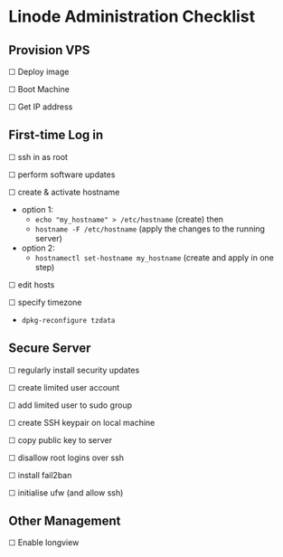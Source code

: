 Linode Administration Checklist
===============================

Provision VPS
-------------
☐ Deploy image

☐ Boot Machine

☐ Get IP address

First-time Log in
-----------------

☐ ssh in as root

☐ perform software updates

☐ create & activate hostname

- option 1:
    - `echo "my_hostname" > /etc/hostname` (create) then 
    - `hostname -F /etc/hostname` (apply the changes to the running server)
- option 2:
    - `hostnamectl set-hostname my_hostname` (create and apply in one step)

☐ edit hosts

☐ specify timezone

- `dpkg-reconfigure tzdata`


Secure Server
-------------

☐ regularly install security updates

☐ create limited user account

☐ add limited user to sudo group

☐ create SSH keypair on local machine

☐ copy public key to server

☐ disallow root logins over ssh

☐ install fail2ban

☐ initialise ufw (and allow ssh)

Other Management
----------------

☐ Enable longview
